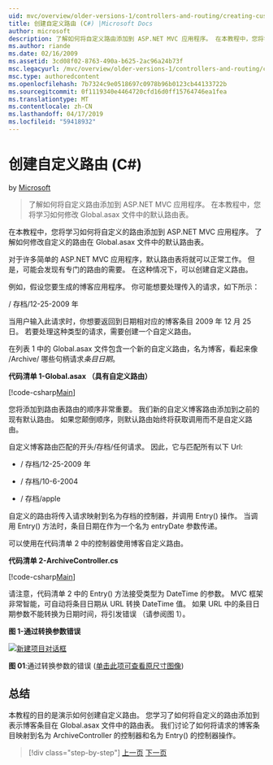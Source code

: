```yaml
---
uid: mvc/overview/older-versions-1/controllers-and-routing/creating-custom-routes-cs
title: 创建自定义路由 (C#) |Microsoft Docs
author: microsoft
description: 了解如何将自定义路由添加到 ASP.NET MVC 应用程序。 在本教程中，您将学习如何修改 Global.asax 文件中的默认路由表。
ms.author: riande
ms.date: 02/16/2009
ms.assetid: 3cd08f02-8763-490a-b625-2ac96a24b73f
msc.legacyurl: /mvc/overview/older-versions-1/controllers-and-routing/creating-custom-routes-cs
msc.type: authoredcontent
ms.openlocfilehash: 7b7324c9e0518697c0978b96b0123cb44133722b
ms.sourcegitcommit: 0f1119340e4464720cfd16d0ff15764746ea1fea
ms.translationtype: MT
ms.contentlocale: zh-CN
ms.lasthandoff: 04/17/2019
ms.locfileid: "59418932"
---
```

# <a name="creating-custom-routes-c"></a>创建自定义路由 (C#)

by [Microsoft](https://github.com/microsoft)

> 了解如何将自定义路由添加到 ASP.NET MVC 应用程序。 在本教程中，您将学习如何修改 Global.asax 文件中的默认路由表。


在本教程中，您将学习如何将自定义的路由添加到 ASP.NET MVC 应用程序。 了解如何修改自定义的路由在 Global.asax 文件中的默认路由表。

对于许多简单的 ASP.NET MVC 应用程序，默认路由表将就可以正常工作。 但是，可能会发现有专门的路由的需要。 在这种情况下，可以创建自定义路由。

例如，假设您要生成的博客应用程序。 你可能想要处理传入的请求，如下所示：

/ 存档/12-25-2009 年

当用户输入此请求时，你想要返回到日期相对应的博客条目 2009 年 12 月 25 日。 若要处理这种类型的请求，需要创建一个自定义路由。

在列表 1 中的 Global.asax 文件包含一个新的自定义路由，名为博客，看起来像 /Archive/ 哪些句柄请求*条目日期*。

**代码清单 1-Global.asax （具有自定义路由）**

[!code-csharp[Main](creating-custom-routes-cs/samples/sample1.cs)]

您将添加到路由表路由的顺序非常重要。 我们新的自定义博客路由添加到之前的现有默认路由。 如果您颠倒顺序，则默认路由始终将获取调用而不是自定义路由。

自定义博客路由匹配的开头/存档/任何请求。 因此，它与匹配所有以下 Url:

- / 存档/12-25-2009 年

- / 存档/10-6-2004

- / 存档/apple

自定义的路由将传入请求映射到名为存档的控制器，并调用 Entry() 操作。 当调用 Entry() 方法时，条目日期在作为一个名为 entryDate 参数传递。

可以使用在代码清单 2 中的控制器使用博客自定义路由。

**代码清单 2-ArchiveController.cs**

[!code-csharp[Main](creating-custom-routes-cs/samples/sample2.cs)]

请注意，代码清单 2 中的 Entry() 方法接受类型为 DateTime 的参数。 MVC 框架非常智能，可自动将条目日期从 URL 转换 DateTime 值。 如果 URL 中的条目日期参数不能转换为日期时间，将引发错误 （请参阅图 1）。

**图 1-通过转换参数错误**


[![新建项目对话框](creating-custom-routes-cs/_static/image1.jpg)](creating-custom-routes-cs/_static/image1.png)

**图 01**:通过转换参数的错误 ([单击此项可查看原尺寸图像](creating-custom-routes-cs/_static/image2.png))


## <a name="summary"></a>总结

本教程的目的是演示如何创建自定义路由。 您学习了如何将自定义的路由添加到表示博客条目在 Global.asax 文件中的路由表。 我们讨论了如何将请求的博客条目映射到名为 ArchiveController 的控制器和名为 Entry() 的控制器操作。

> [!div class="step-by-step"]
> [上一页](aspnet-mvc-controllers-overview-cs.md)
> [下一页](creating-a-route-constraint-cs.md)
